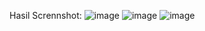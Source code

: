 Hasil Scrennshot:
![image](https://github.com/user-attachments/assets/f91915d1-c75c-4109-93aa-327925639996)
![image](https://github.com/user-attachments/assets/0fe22d7a-7360-4a06-8d26-14cc9106d159)
![image](https://github.com/user-attachments/assets/a6e698dc-bd4d-4dc4-af24-e90c87f76920)
